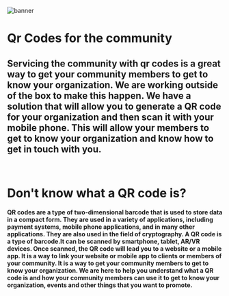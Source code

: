 ![banner](./assets/qrc.png)

# Qr Codes for the community

## Servicing the community with qr codes is a great way to get your community members to get to know your organization. We are working outside of the box to make this happen. We have a solution that will allow you to generate a QR code for your organization and then scan it with your mobile phone. This will allow your members to get to know your organization and know how to get in touch with you.

<br>


# Don't know what a QR code is?

<strong>QR codes are a type of two-dimensional barcode that is used to store data in a compact form. They are used in a variety of applications, including payment systems, mobile phone applications, and in many other applications. They are also used in the field of cryptography.
A QR code is a type of barcode.It can be scanned by smartphone, tablet, AR/VR devices. Once scanned, the QR code will lead you to a website or a mobile app. It is a way to link your website or mobile app to clients or members of your community. It is a way to get your community members to get to know your organization. We are here to help you understand what a QR code is and how your community members can use it to get to know your organization, events and other things that you want to promote.
</strong>





